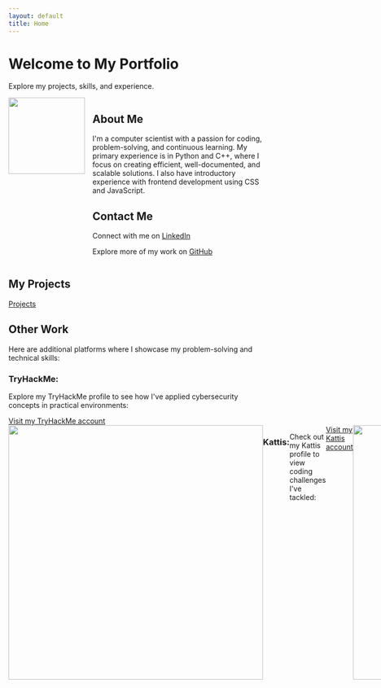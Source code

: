 ```yaml
---
layout: default
title: Home
---
```


<h1>Welcome to My Portfolio</h1>
<p>Explore my projects, skills, and experience.</p>

<div style="display: flex; align-items: flex-start;">
  <img src="https://github.com/user-attachments/assets/48b963a7-17a7-43d9-8913-265e4def7e33" style="width:150px; margin-right:15px;"/>
  
  <div>
    <h2>About Me</h2>
    <p>I'm a computer scientist with a passion for coding, problem-solving, and continuous learning. My primary experience is in Python and C++, where I focus on creating efficient, well-documented, and scalable solutions. I also have introductory experience with frontend development using CSS and JavaScript.</p>
    <h2>Contact Me</h2>
    <p>Connect with me on <a href="https://www.linkedin.com/in/claytome" target="_blank">LinkedIn</a></p>
    <p>Explore more of my work on <a href="https://github.com/clayton-h" target="_blank">GitHub</a></p>
  </div>
</div>

<h2>My Projects</h2>
<p><a href="/projects/">Projects</a></p>

<h2>Other Work</h2>
<p>Here are additional platforms where I showcase my problem-solving and technical skills:</p>

<h3>TryHackMe:</h3>
<p>Explore my TryHackMe profile to see how I've applied cybersecurity concepts in practical environments: </p>
<a href="https://tryhackme.com/r/p/claytonhodges326" target="_blank">Visit my TryHackMe account</a>

<div style="display: flex; align-items: flex-start;">
  <img src="https://github.com/user-attachments/assets/b7c64453-bd3d-413e-bf14-38f9e5fa1917" style="width:500px;"/>

<h3>Kattis:</h3>
<p>Check out my Kattis profile to view coding challenges I've tackled:</p>
<a href="https://open.kattis.com/users/clayton-hodges" target="_blank">Visit my Kattis account</a>

<div style="display: flex; align-items: flex-start;">
  <img src="https://github.com/user-attachments/assets/441fc58b-0cb8-484e-9f71-19fa1d15f9df" style="width:500px;"/>
  
